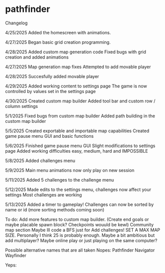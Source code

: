 # pathfinder

Changelog

4/25/2025
Added the homescreen with animations.

4/27/2025
Began basic grid creation programming.

4/28/2025
Added custom map generation code 
Fixed bugs with grid creation and added animations

4/27/2025
Map generation map fixes
Attempted to add movable player

4/28/2025
Succesfully added movable player

4/29/2025
Added working content to settings page
The game is now controlled by values set in the settings page

4/30/2025
Created custom map builder
Added tool bar and custom row / column settings

5/1/2025
Fixed bugs from custom map builder
Added path building in the custom map builder

5/5/2025
Created exportable and importable map capabilities
Created game pause menu GUI and basic functions

5/6/2025
Finished game pause menu GUI
Slight modifications to settings page
Added working difficulties easy, medium, hard and IMPOSSIBLE

5/8/2025
Added challenges menu

5/9/2025
Main menu animations now only play on new session

5/11/2025
Added 5 challenges to the challenge menu

5/12/2025
Made edits to the settings menu, challenges now affect your settings
Most challenges are working

5/13/2025
Added a timer to gameplay!
Challenges can now be sorted by name or id (more sorting methods coming soon)

To do:
Add more features to custom map builder. (Create end goals or maybe placable spawn block? Checkpoints wouuld be kewl)
Community map section
Maybe Ill code a BFS just for 
Add challenges!
SET A MAX MAP SIZE. Personally I think 25 is probably enough.
Maybe a bit ambitious but add multiplayer? Maybe online play or just playing on the same computer?

Possible alternative names that are all taken
Nopes:
Pathfinder
Navigator
Wayfinder

Yeps: